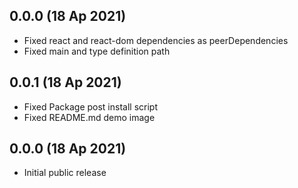 ## 0.0.0 (18 Ap 2021)

-   Fixed react and react-dom dependencies as peerDependencies
-   Fixed main and type definition path

## 0.0.1 (18 Ap 2021)

-   Fixed Package post install script
-   Fixed README.md demo image

## 0.0.0 (18 Ap 2021)

-   Initial public release
